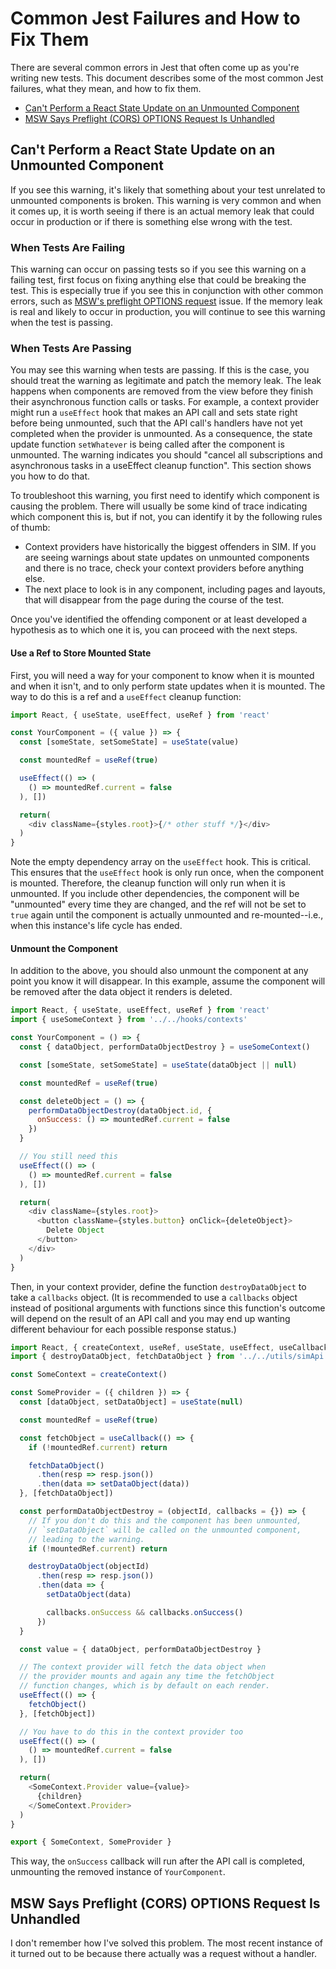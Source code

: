 # Common Jest Failures and How to Fix Them

There are several common errors in Jest that often come up as you're writing new tests. This document describes some of the most common Jest failures, what they mean, and how to fix them.

* [Can't Perform a React State Update on an Unmounted Component](#cant-perform-a-react-state-update-on-an-unmounted-component)
* [MSW Says Preflight (CORS) OPTIONS Request Is Unhandled](#msw-says-preflight-cors-options-request-is-unhandled)

## Can't Perform a React State Update on an Unmounted Component

If you see this warning, it's likely that something about your test unrelated to unmounted components is broken. This warning is very common and when it comes up, it is worth seeing if there is an actual memory leak that could occur in production or if there is something else wrong with the test.

### When Tests Are Failing

This warning can occur on passing tests so if you see this warning on a failing test, first focus on fixing anything else that could be breaking the test. This is especially true if you see this in conjunction with other common errors, such as [MSW's preflight OPTIONS request](/#msw-says-preflight-cors-options-request-is-unhandled) issue. If the memory leak is real and likely to occur in production, you will continue to see this warning when the test is passing.

### When Tests Are Passing

You may see this warning when tests are passing. If this is the case, you should treat the warning as legitimate and patch the memory leak. The leak happens when components are removed from the view before they finish their asynchronous function calls or tasks. For example, a context provider might run a `useEffect` hook that makes an API call and sets state right before being unmounted, such that the API call's handlers have not yet completed when the provider is unmounted. As a consequence, the state update function `setWhatever` is being called after the component is unmounted. The warning indicates you should "cancel all subscriptions and asynchronous tasks in a useEffect cleanup function". This section shows you how to do that.

To troubleshoot this warning, you first need to identify which component is causing the problem. There will usually be some kind of trace indicating which component this is, but if not, you can identify it by the following rules of thumb:

* Context providers have historically the biggest offenders in SIM. If you are seeing warnings about state updates on unmounted components and there is no trace, check your context providers before anything else.
* The next place to look is in any component, including pages and layouts, that will disappear from the page during the course of the test.

Once you've identified the offending component or at least developed a hypothesis as to which one it is, you can proceed with the next steps.

#### Use a Ref to Store Mounted State

First, you will need a way for your component to know when it is mounted and when it isn't, and to only perform state updates when it is mounted. The way to do this is a ref and a `useEffect` cleanup function:

```js
import React, { useState, useEffect, useRef } from 'react'

const YourComponent = ({ value }) => {
  const [someState, setSomeState] = useState(value)

  const mountedRef = useRef(true)

  useEffect(() => (
    () => mountedRef.current = false
  ), [])

  return(
    <div className={styles.root}>{/* other stuff */}</div>
  )
}
```
Note the empty dependency array on the `useEffect` hook. This is critical. This ensures that the `useEffect` hook is only run once, when the component is mounted. Therefore, the cleanup function will only run when it is unmounted. If you include other dependencies, the component will be "unmounted" every time they are changed, and the ref will not be set to `true` again until the component is actually unmounted and re-mounted--i.e., when this instance's life cycle has ended.

#### Unmount the Component

In addition to the above, you should also unmount the component at any point you know it will disappear. In this example, assume the component will be removed after the data object it renders is deleted.
```js
import React, { useState, useEffect, useRef } from 'react'
import { useSomeContext } from '../../hooks/contexts'

const YourComponent = () => {
  const { dataObject, performDataObjectDestroy } = useSomeContext()

  const [someState, setSomeState] = useState(dataObject || null)

  const mountedRef = useRef(true)

  const deleteObject = () => {
    performDataObjectDestroy(dataObject.id, {
      onSuccess: () => mountedRef.current = false
    })
  }

  // You still need this
  useEffect(() => (
    () => mountedRef.current = false
  ), [])

  return(
    <div className={styles.root}>
      <button className={styles.button} onClick={deleteObject}>
        Delete Object
      </button>
    </div>
  )
}
```
Then, in your context provider, define the function `destroyDataObject` to take a `callbacks` object. (It is recommended to use a `callbacks` object instead of positional arguments with functions since this function's outcome will depend on the result of an API call and you may end up wanting different behaviour for each possible response status.)
```js
import React, { createContext, useRef, useState, useEffect, useCallback } from 'react'
import { destroyDataObject, fetchDataObject } from '../../utils/simApi'

const SomeContext = createContext()

const SomeProvider = ({ children }) => {
  const [dataObject, setDataObject] = useState(null)

  const mountedRef = useRef(true)

  const fetchObject = useCallback(() => {
    if (!mountedRef.current) return

    fetchDataObject()
      .then(resp => resp.json())
      .then(data => setDataObject(data))
  }, [fetchDataObject])

  const performDataObjectDestroy = (objectId, callbacks = {}) => {
    // If you don't do this and the component has been unmounted,
    // `setDataObject` will be called on the unmounted component,
    // leading to the warning.
    if (!mountedRef.current) return

    destroyDataObject(objectId)
      .then(resp => resp.json())
      .then(data => {
        setDataObject(data)

        callbacks.onSuccess && callbacks.onSuccess()
      })
  }

  const value = { dataObject, performDataObjectDestroy }

  // The context provider will fetch the data object when
  // the provider mounts and again any time the fetchObject
  // function changes, which is by default on each render.
  useEffect(() => {
    fetchObject()
  }, [fetchObject])

  // You have to do this in the context provider too
  useEffect(() => (
    () => mountedRef.current = false
  ), [])

  return(
    <SomeContext.Provider value={value}>
      {children}
    </SomeContext.Provider>
  )
}

export { SomeContext, SomeProvider }
```
This way, the `onSuccess` callback will run after the API call is completed, unmounting the removed instance of `YourComponent`.

## MSW Says Preflight (CORS) OPTIONS Request Is Unhandled

I don't remember how I've solved this problem. The most recent instance of it turned out to be because there actually was a request without a handler.
